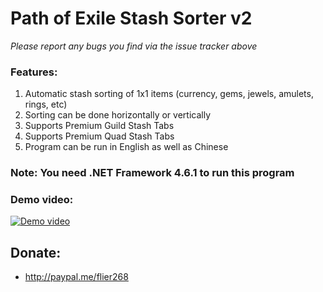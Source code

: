# Path of Exile Stash Sorter v2 #

*Please report any bugs you find via the issue tracker above*

### Features:
1. Automatic stash sorting of 1x1 items (currency, gems, jewels, amulets, rings, etc)
2. Sorting can be done horizontally or vertically
3. Supports Premium Guild Stash Tabs
4. Supports Premium Quad Stash Tabs
5. Program can be run in English as well as Chinese

### Note: You need .NET Framework 4.6.1 to run this program


### Demo video:
[![Demo video](https://img.youtube.com/vi/CUXbyehxYA8/0.jpg)](https://youtu.be/CUXbyehxYA8)

## Donate:
* http://paypal.me/flier268
